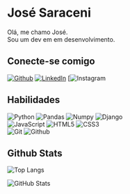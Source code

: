 # José Saraceni
Olá, me chamo José.  
Sou um dev em em desenvolvimento.

## Conecte-se comigo
[![Github](https://img.shields.io/badge/Github-000?style=for-the-badge&logo=github)](https://github.com/JoseSaraceni)
[![LinkedIn](https://img.shields.io/badge/LinkedIn-000?style=for-the-badge&logo=linkedin&logoColor=0E76A8)](https://www.linkedin.com/in/jos%C3%A9-saraceni-vitor-66170122b/)
[![Instagram](https://www.instagram.com/josezeira/)

## Habilidades
![Python](https://img.shields.io/badge/Python-000?style=for-the-badge&logo=python) 
![Pandas](https://img.shields.io/badge/Pandas-000?style=for-the-badge&logo=pandas)
![Numpy](https://img.shields.io/badge/Numpy-000?style=for-the-badge&logo=numpy)
![Django](https://img.shields.io/badge/Django-000?style=for-the-badge&logo=django)  
![JavaScript](https://img.shields.io/badge/JavaScript-000?style=for-the-badge&logo=javascript)
![HTML5](https://img.shields.io/badge/HTML5-000?style=for-the-badge&logo=html5)
![CSS3](https://img.shields.io/badge/CSS3-000?style=for-the-badge&logo=css3&logoColor=264CE4)  
![Git](https://img.shields.io/badge/Git-000?style=for-the-badge&logo=git)
![Github](https://img.shields.io/badge/Github-000?style=for-the-badge&logo=Github)
## Github Stats
![Top Langs](https://github-readme-stats-git-masterrstaa-rickstaa.vercel.app/api/top-langs/?username=JonathanWallace&layout=compact&bg_color=000&border_color=30A3DC&title_color=E94D5F&text_color=FFF)

![GitHub Stats](https://github-readme-stats.vercel.app/api?username=JonathanWallace&theme=transparent&bg_color=000&border_color=30A3DC&show_icons=true&icon_color=30A3DC&title_color=E94D5F&text_color=FFF)

